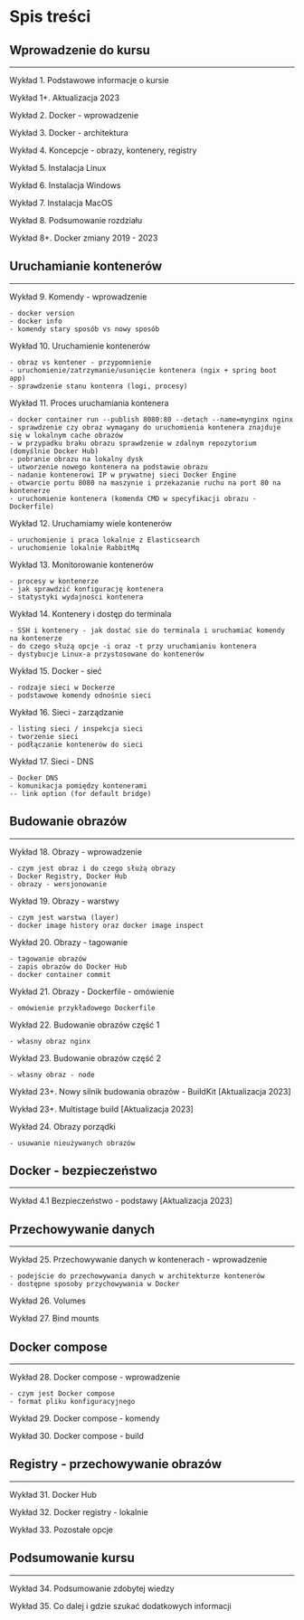 # Spis treści


## Wprowadzenie do kursu

---

Wykład 1. Podstawowe informacje o kursie

Wykład 1+. Aktualizacja 2023

Wykład 2. Docker - wprowadzenie

Wykład 3. Docker - architektura

Wykład 4. Koncepcje - obrazy, kontenery, registry

Wykład 5. Instalacja Linux

Wykład 6. Instalacja Windows

Wykład 7. Instalacja MacOS

Wykład 8. Podsumowanie rozdziału

Wykład 8+. Docker zmiany 2019 - 2023

## Uruchamianie kontenerów

---

Wykład 9. Komendy - wprowadzenie

    - docker version
    - docker info
    - komendy stary sposób vs nowy sposób

Wykład 10. Uruchamienie kontenerów

    - obraz vs kontener - przypomnienie
    - uruchomienie/zatrzymanie/usunięcie kontenera (ngix + spring boot app)
    - sprawdzenie stanu kontenra (logi, procesy)

Wykład 11. Proces uruchamiania kontenera

    - docker container run --publish 8080:80 --detach --name=mynginx nginx
    - sprawdzenie czy obraz wymagany do uruchomienia kontenera znajduje się w lokalnym cache obrazów
    - w przypadku braku obrazu sprawdzenie w zdalnym repozytorium (domyślnie Docker Hub)
    - pobranie obrazu na lokalny dysk
    - utworzenie nowego kontenera na podstawie obrazu
    - nadanie kontenerowi IP w prywatnej sieci Docker Engine
    - otwarcie portu 8080 na maszynie i przekazanie ruchu na port 80 na kontenerze
    - uruchomienie kontenera (komenda CMD w specyfikacji obrazu - Dockerfile)

Wykład 12. Uruchamiamy wiele kontenerów

    - uruchomienie i praca lokalnie z Elasticsearch
    - uruchomienie lokalnie RabbitMq

Wykład 13. Monitorowanie kontenerów

    - procesy w kontenerze
    - jak sprawdzić konfigurację kontenera
    - statystyki wydajności kontenera

Wykład 14. Kontenery i dostęp do terminala

    - SSH i kontenery - jak dostać sie do terminala i uruchamiać komendy na kontenerze
    - do czego służą opcje -i oraz -t przy uruchamianiu kontenera
    - dystybucje Linux-a przystosowane do kontenerów

Wykład 15. Docker - sieć

    - rodzaje sieci w Dockerze
    - podstawowe komendy odnośnie sieci

Wykład 16. Sieci - zarządzanie

    - listing sieci / inspekcja sieci
    - tworzenie sieci
    - podłączanie kontenerów do sieci

Wykład 17. Sieci - DNS

    - Docker DNS
    - komunikacja pomiędzy kontenerami
    -- link option (for default bridge)

## Budowanie obrazów

---

Wykład 18. Obrazy - wprowadzenie

    - czym jest obraz i do czego służą obrazy
    - Docker Registry, Docker Hub
    - obrazy - wersjonowanie

Wykład 19. Obrazy - warstwy

    - czym jest warstwa (layer)
    - docker image history oraz docker image inspect

Wykład 20. Obrazy - tagowanie

    - tagowanie obrazów
    - zapis obrazów do Docker Hub
    - docker container commit

Wykład 21. Obrazy - Dockerfile - omówienie

    - omówienie przykładowego Dockerfile

Wykład 22. Budowanie obrazów część 1

    - własny obraz nginx

Wykład 23. Budowanie obrazów część 2

    - własny obraz - node

Wykład 23+. Nowy silnik budowania obrazów - BuildKit [Aktualizacja 2023]

Wykład 23+. Multistage build [Aktualizacja 2023]

Wykład 24. Obrazy porządki

    - usuwanie nieużywanych obrazów

## Docker - bezpieczeństwo

---

Wykład 4.1 Bezpieczeństwo - podstawy [Aktualizacja 2023]

## Przechowywanie danych

---

Wykład 25. Przechowywanie danych w kontenerach - wprowadzenie

    - podejście do przechowywania danych w architekturze kontenerów
    - dostępne sposoby przychowywania w Docker

Wykład 26. Volumes

Wykład 27. Bind mounts

## Docker compose

---

Wykład 28. Docker compose - wprowadzenie

    - czym jest Docker compose
    - format pliku konfiguracyjnego

Wykład 29. Docker compose - komendy

Wykład 30. Docker compose - build

## Registry - przechowywanie obrazów

---

Wykład 31. Docker Hub

Wykład 32. Docker registry - lokalnie

Wykład 33. Pozostałe opcje

## Podsumowanie kursu

---

Wykład 34. Podsumowanie zdobytej wiedzy

Wykład 35. Co dalej i gdzie szukać dodatkowych informacji